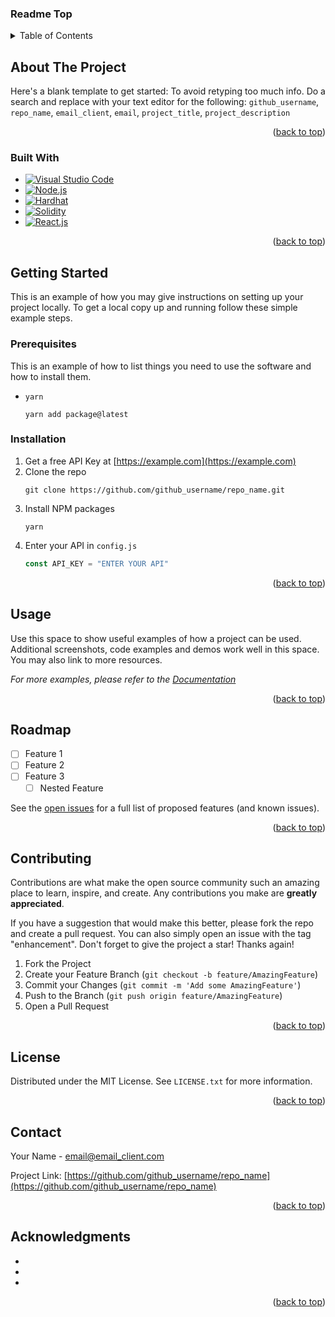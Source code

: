 <!-- https://github.com/othneildrew/Best-README-Template -->

### Readme Top

<a name="readme-top"></a>

<details>
  <summary>Table of Contents</summary>
  <ol>
    <li>
      <a href="#about-the-project">About The Project</a>
      <ul>
        <li><a href="#built-with">Built With</a></li>
      </ul>
    </li>
    <li>
      <a href="#getting-started">Getting Started</a>
      <ul>
        <li><a href="#prerequisites">Prerequisites</a></li>
        <li><a href="#installation">Installation</a></li>
      </ul>
    </li>
    <li><a href="#usage">Usage</a></li>
    <li><a href="#roadmap">Roadmap</a></li>
    <li><a href="#contributing">Contributing</a></li>
    <li><a href="#license">License</a></li>
    <li><a href="#contact">Contact</a></li>
    <li><a href="#acknowledgments">Acknowledgments</a></li>
  </ol>
</details>

<!-- ABOUT THE PROJECT -->

## About The Project

Here's a blank template to get started: To avoid retyping too much info. Do a search and replace with your text editor for the following: `github_username`, `repo_name`, `email_client`, `email`, `project_title`, `project_description`

<p align="right">(<a href="#readme-top">back to top</a>)</p>

### Built With

-   [![Visual Studio Code][vscode]][vscode-url]
-   [![Node.js][nodejs]][nodejs-url]
-   [![Hardhat][hardhat]][hardhat-url]
-   [![Solidity][solidity]][solidity-url]
-   [![React.js][reactjs]][reactjs-url]

<p align="right">(<a href="#readme-top">back to top</a>)</p>

## Getting Started

This is an example of how you may give instructions on setting up your project locally.
To get a local copy up and running follow these simple example steps.

### Prerequisites

This is an example of how to list things you need to use the software and how to install them.

-   `yarn`
    ```shell
    yarn add package@latest
    ```

### Installation

1. Get a free API Key at [https://example.com](https://example.com)
2. Clone the repo
    ```shell
    git clone https://github.com/github_username/repo_name.git
    ```
3. Install NPM packages
    ```shell
    yarn
    ```
4. Enter your API in `config.js`
    ```js
    const API_KEY = "ENTER YOUR API"
    ```

<p align="right">(<a href="#readme-top">back to top</a>)</p>

<!-- USAGE EXAMPLES -->

## Usage

Use this space to show useful examples of how a project can be used. Additional screenshots, code examples and demos work well in this space. You may also link to more resources.

_For more examples, please refer to the [Documentation](https://example.com)_

<p align="right">(<a href="#readme-top">back to top</a>)</p>

<!-- ROADMAP -->

## Roadmap

-   [ ] Feature 1
-   [ ] Feature 2
-   [ ] Feature 3
    -   [ ] Nested Feature

See the [open issues](https://github.com/github_username/repo_name/issues) for a full list of proposed features (and known issues).

<p align="right">(<a href="#readme-top">back to top</a>)</p>

<!-- CONTRIBUTING -->

## Contributing

Contributions are what make the open source community such an amazing place to learn, inspire, and create. Any contributions you make are **greatly appreciated**.

If you have a suggestion that would make this better, please fork the repo and create a pull request. You can also simply open an issue with the tag "enhancement".
Don't forget to give the project a star! Thanks again!

1. Fork the Project
2. Create your Feature Branch (`git checkout -b feature/AmazingFeature`)
3. Commit your Changes (`git commit -m 'Add some AmazingFeature'`)
4. Push to the Branch (`git push origin feature/AmazingFeature`)
5. Open a Pull Request

<p align="right">(<a href="#readme-top">back to top</a>)</p>

<!-- LICENSE -->

## License

Distributed under the MIT License. See `LICENSE.txt` for more information.

<p align="right">(<a href="#readme-top">back to top</a>)</p>

<!-- CONTACT -->

## Contact

Your Name - email@email_client.com

Project Link: [https://github.com/github_username/repo_name](https://github.com/github_username/repo_name)

<p align="right">(<a href="#readme-top">back to top</a>)</p>

<!-- ACKNOWLEDGMENTS -->

## Acknowledgments

-   []()
-   []()
-   []()

<p align="right">(<a href="#readme-top">back to top</a>)</p>

<!-- MARKDOWN LINKS & IMAGES -->
<!-- https://www.markdownguide.org/basic-syntax/#reference-style-links -->

<!-- https://img.shields.io/badge/[ShieldText]-[ShieldColor]?style=for-the-badge&logo=[BrandSlug]&logoColor=[BrandColor]
		ShieldText Use %20 for Spaces and the necessary URL code for other symbols
		ShieldColor Either use 35495E or other complementary color
		BrandSlug Look up Slug test here:  https://github.com/simple-icons/simple-icons/blob/develop/slugs.md
		BrandColor Look up the color here: https://simpleicons.org  -->

<!-- [![Visual Studio Code][VSCode]][VSCode-url] -->

[vscode]: https://img.shields.io/badge/VS%20Code-35495E?style=for-the-badge&logo=visualstudiocode&logoColor=007ACC
[vscode-url]: https://code.visualstudio.com/

<!-- [![Node.js][NodeJS]][NodeJS-url] -->

[nodejs]: https://img.shields.io/badge/Node.js-35495E?style=for-the-badge&logo=nodedotjs&logoColor=339933
[nodejs-url]: https://nodejs.org/

<!-- [![Hardhat][Hardhat]][Hardhat-url] -->

[hardhat]: https://img.shields.io/badge/Hardhat-35495E?style=for-the-badge&logo=hardhat&logoColor=FFF100
[hardhat-url]: https://hardhat.org/

<!-- [![Solidity][Solidity]][Solidity-url] -->

[solidity]: https://img.shields.io/badge/Solidity-35495E?style=for-the-badge&logo=solidity&logoColor=363636
[solidity-url]: https://soliditylang.org/

<!-- [![React.js][ReactJS]][ReactJS-url] -->

[reactjs]: https://img.shields.io/badge/React-35495E?style=for-the-badge&logo=react&logoColor=61DAFB
[reactjs-url]: https://reactjs.org/

